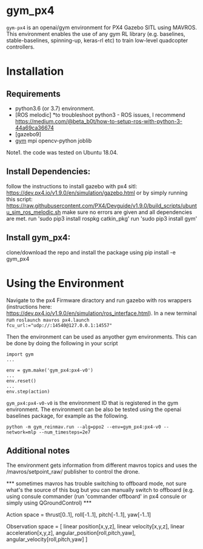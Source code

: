 # gym_px4
`gym-px4` is an openai/gym environment for PX4 Gazebo SITL using MAVROS. This environment enables the use of any gym RL library (e.g. baselines, stable-baselines, spinning-up, keras-rl etc) to train low-level quadcopter controllers.


# Installation
## Requirements

- python3.6 (or 3.7) environment.
- [ROS melodic]
      *to troubleshoot python3 - ROS issues, I recommend https://medium.com/@beta_b0t/how-to-setup-ros-with-python-3-44a69ca36674
- [gazebo9]
- [gym](https://github.com/openai/gym.git) 
mpi
opencv-python
joblib

Note1. the code was tested on Ubuntu 18.04.

## Install Dependencies:
follow the instructions to install gazebo with px4 sitl: https://dev.px4.io/v1.9.0/en/simulation/gazebo.html or by simply running this script: https://raw.githubusercontent.com/PX4/Devguide/v1.9.0/build_scripts/ubuntu_sim_ros_melodic.sh
make sure no errors are given and all dependencies are met.
run 'sudo pip3 install rospkg catkin_pkg'
run 'sudo pip3 install gym'


## Install gym_px4:
clone/download the repo and install the package using pip install -e gym_px4

# Using the Environment
Navigate to the px4 Firmware diractory and run gazebo with ros wrappers (instructions here: https://dev.px4.io/v1.9.0/en/simulation/ros_interface.html).
In a new terminal run `roslaunch mavros px4.launch fcu_url:="udp://:14540@127.0.0.1:14557"`

Then the environment can be used as anyother gym environments. This can be done by doing the following in your script
```
import gym
...

env = gym.make('gym_px4:px4-v0')
...
env.reset()
...
env.step(action)
```

`gym_px4:px4-v0-v0` is the environment ID that is registered in the gym environment.
The environment can be also be tested using the openai baselines package, for example as the following.
```
python -m gym_reinmav.run --alg=ppo2 --env=gym_px4:px4-v0 --network=mlp --num_timesteps=2e7
```

## Additional notes

The environment gets information from different mavros topics and uses the /mavros/setpoint_raw/ publisher to control the drone. 

*** sometimes mavros has trouble switching to offboard mode, not sure what's the source of this bug but you can manually switch to offboard (e.g. using consule commander (run 'commander offboard' in px4 consule or simply using QGroundControl) ***

Action space = thrust[0..1], roll[-1..1], pitch[-1..1], yaw[-1..1]

Observation space = [ linear position[x,y,z], linear velocity[x,y,z], linear acceleration[x,y,z], angular_position[roll,pitch,yaw], angular_velocity[roll,pitch,yaw] ]

